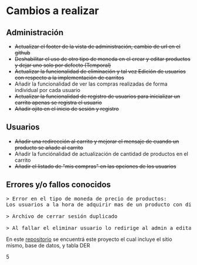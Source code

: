 # Cambios a realizar
## Administración
- ~~Actualizar el footer de la vista de administración, cambio de url en el github~~
- ~~Deshabilitar el uso de otro tipo de moneda en el crear y editar productos y dejar uno solo por defecto (Temporal)~~
- ~~Actualizar la funcionalidad de eliminación y tal vez Edición de usuarios con respecto a la implementación de carritos~~
- Añadir la funcionalidad de ver las compras realizadas de forma individual por cada usuario
- ~~Actualizar la funcionalidad de registro de usuarios para inicializar un carrito apenas se registra el usuario~~
- ~~Añadir ojito en el inicio de sesión y registro~~

## Usuarios
- ~~Añadir una redirección al carrito y mejorar el mensaje de cuando un producto se añade al carrito~~
- Añadir la funciónalidad de actualización de cantidad de productos en el carrito
- ~~Añadir el listado de "mis compras" en las opciones de los usuarios~~

## Errores y/o fallos conocidos

<pre>
> Error en el tipo de moneda de precio de productos:
Los usuarios a la hora de adquirir mas de un producto con distinto tipo de moneda utiliza una sola moneda unica en vez de separar por tipo de moneda o realizar una conversión de la misma debería desarollarse una logica con respecto a una conversión de monedas, de momento deshabilitar la opción de selección de otras monedas    

> Archivo de cerrar sesión duplicado

> Al fallar el eliminar usuario lo redirige al admin a editar usuario
</pre>

En este [repositorio](https://github.com/ezequiel-arevalo/e-commerce) se encuentrá este proyecto el cual incluye el sitio mismo, base de datos, y tabla DER


5